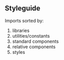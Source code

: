 ## Styleguide

Imports sorted by:

1. libraries
2. utilities/constants
3. standard components
4. relative components
5. styles
